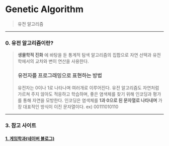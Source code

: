# Genetic Algorithm
> 유전 알고리즘
***
### 0. 유전 알고리즘이란?
> __생물학적 진화__ 에 바탕을 둔 통계적 탐색 알고리즘의 집합으로 자연 선택과 유전학에서의 교차와 변이 연산을 사용한다.
> ### 유전자를 프로그래밍으로 표현하는 방법
> 유전자는 0이나 1로 나타나며 여러개로 이루어진다.
> 유전 알고리즘도 자연처럼 가르쳐 주지 않아도 적응하고 학습하며, 좋은 염색체를 찾기 위해 인코딩과 평가를 통해 자연을 모방한다.
> 인코딩은 염색체를 __1과 0으로 된 문자열로 나타내며__ 가장 대표적인 방식이 이진 문자열이다. ex) 00111010110

***
### 3. 참고 사이트
#### [1. 게임학과(네이버 블로그)](https://m.blog.naver.com/jerrypoiu/221281257452)
